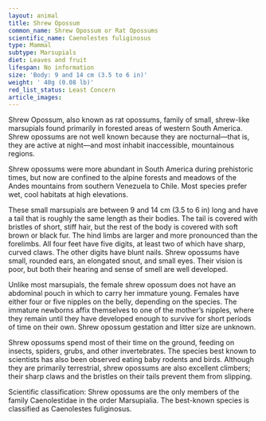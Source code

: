 ```yaml
---
layout: animal
title: Shrew Opossum
common_name: Shrew Opossum or Rat Opossums
scientific_name: Caenolestes fuliginosus
type: Mammal
subtype: Marsupials
diet: Leaves and fruit
lifespan: No information
size: 'Body: 9 and 14 cm (3.5 to 6 in)'
weight: ' 40g (0.08 lb)'
red_list_status: Least Concern
article_images: 
---
```


Shrew Opossum, also known as rat opossums, family of small, shrew-like marsupials found primarily in forested areas of western South America. Shrew opossums are not well known because they are nocturnal—that is, they are active at night—and most inhabit inaccessible, mountainous regions.

Shrew opossums were more abundant in South America during prehistoric times, but now are confined to the alpine forests and meadows of the Andes mountains from southern Venezuela to Chile. Most species prefer wet, cool habitats at high elevations. 

These small marsupials are between 9 and 14 cm (3.5 to 6 in) long and have a tail that is roughly the same length as their bodies. The tail is covered with bristles of short, stiff hair, but the rest of the body is covered with soft brown or black fur. The hind limbs are larger and more pronounced than the forelimbs. All four feet have five digits, at least two of which have sharp, curved claws. The other digits have blunt nails. Shrew opossums have small, rounded ears, an elongated snout, and small eyes. Their vision is poor, but both their hearing and sense of smell are well developed. 

Unlike most marsupials, the female shrew opossum does not have an abdominal pouch in which to carry her immature young. Females have either four or five nipples on the belly, depending on the species. The immature newborns affix themselves to one of the mother’s nipples, where they remain until they have developed enough to survive for short periods of time on their own. Shrew opossum gestation and litter size are unknown.

Shrew opossums spend most of their time on the ground, feeding on insects, spiders, grubs, and other invertebrates. The species best known to scientists has also been observed eating baby rodents and birds. Although they are primarily terrestrial, shrew opossums are also excellent climbers; their sharp claws and the bristles on their tails prevent them from slipping.

Scientific classification: Shrew opossums are the only members of the family Caenolestidae in the order Marsupialia. The best-known species is classified as Caenolestes fuliginosus.
